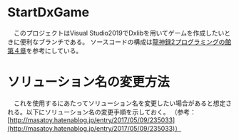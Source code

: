 # StartDxGame
&emsp;このプロジェクトはVisual Studio2019でDxlibを用いてゲームを作成したいときに便利なブランチである。
ソースコードの構成は[龍神録2プログラミングの館 第４章](https://dixq.net/rp2/04.html)を参考にしている。

# ソリューション名の変更方法
&emsp;これを使用するにあたってソリューション名を変更したい場合があると想定される。以下にソリューション名の変更手順を示しておく。
（参考：[http://masatoy.hatenablog.jp/entry/2017/05/09/235033](http://masatoy.hatenablog.jp/entry/2017/05/09/235033)）
